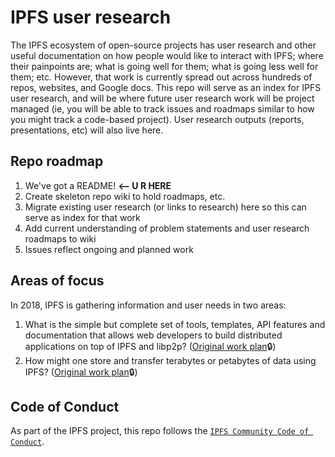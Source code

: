 # IPFS user research 

The IPFS ecosystem of open-source projects has user research and other useful documentation on how people would like to interact with IPFS; where their painpoints are; what is going well for them; what is going less well for them; etc. However, that work is currently spread out across hundreds of repos, websites, and Google docs. This repo will serve as an index for IPFS user research, and will be where future user research work will be project managed (ie, you will be able to track issues and roadmaps similar to how you might track a code-based project). User research outputs (reports, presentations, etc) will also live here.

## Repo roadmap

1. We've got a README! **<-- U R HERE**
1. Create skeleton repo wiki to hold roadmaps, etc.
1. Migrate existing user research (or links to research) here so this can serve as index for that work
1. Add current understanding of problem statements and user research roadmaps to wiki
1. Issues reflect ongoing and planned work

## Areas of focus

In 2018, IPFS is gathering information and user needs in two areas:

1. What is the simple but complete set of tools, templates, API features and documentation that allows web developers to build distributed applications on top of IPFS and libp2p? ([Original work plan](https://docs.google.com/document/d/1ea5ZMT5Ld7LrjgCB6Uc3p91OoTIAF3wZbpfRFciO0vg/edit?usp=sharing)🔒)
1. How might one store and transfer terabytes or petabytes of data using IPFS? ([Original work plan](https://docs.google.com/document/d/1rNYIg6sQoRYDVcvQ8oPbJ4ov6Dbque5Hcvn44q7qk4A/edit?usp=sharing)🔒)

## Code of Conduct

As part of the IPFS project, this repo follows the [`IPFS Community Code of Conduct`](https://github.com/ipfs/community/blob/master/code-of-conduct.md).
